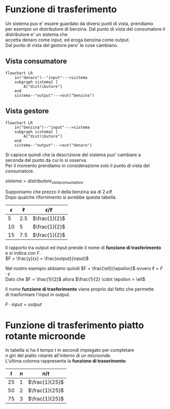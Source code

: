 # Funzione di trasferimento  

Un sistema puo e' essere guardato da diversi punti di vista, prendiamo  
per esempio un distributore di benzina.
Dal punto di vista del consumatore il distributore e' un sistema che  
accetta denaro come input, ed eroga benzina come output.  
Dal punto di vista del gestore pero' le cose cambiano.  

## Vista consumatore

```mermaid
flowchart LR
    in("denaro")--"input"--->sistema
    subgraph sistema[ ]
        A["distributore"]
    end
    sistema--"output"--->out("benzina")
```

## Vista gestore

```mermaid
flowchart LR
    in("benzina")--"input"--->sistema
    subgraph sistema[ ]
        A["distributore"]
    end
    sistema--"output"--->out("denaro")
```  

Si capisce quindi che la descrizione del sistema puo' cambiare a  
seconda del punto da cui lo si osserva.  
Per il momento prendiamo in considerazione solo il punto di vista del  
consumatore.  

$sistema = distributore_{vistaconsumatore}$  

Supponiamo che prezzo il della benzina sia di $2\ \epsilon/\ell$  
Dopo qualche rifornimento si avrebbe questa tabella.  

| $\epsilon$ | $\ell$ | $\epsilon/\ell$ |
| ---------- | ------ | --------------- |
| $5$        | $2.5$  | $\frac{1}{2}$   |
| $10$       | $5$    | $\frac{1}{2}$   |
| $15$       | $7.5$  | $\frac{1}{2}$   |


Il rapporto tra output ed input prende il nome di **funzione di trasferimento**  
e si indica con $F$.  
$F = \frac{y}{x} = \frac{output}{input}$  

Nel nostro esempio abbiamo quindi $F = \frac{\ell}{\epsilon}$  ovvero $\ell = F \cdot \epsilon$  
Dato che $F = \frac{1}{2}$ allora $\frac{1}{2} \cdot \epsilon = \ell$

Il nome **funzione di trasferimento** viene proprio dal fatto che permette  
di trasformare l'input in output.  

$F \cdot input = output$  


# Funzione di trasferimento piatto rotante microonde  

In tabella si ha il tempo $t$ in secondi impiegato per completare  
$n$ giri del piatto rotante all'interno di un microonde.  
L'ultima colonna rappresenta la **funzione di traserimento**.

| $t$  | $n$ | $n/t$          |
| ---- | --- | -------------- |
| $25$ | $1$ | $\frac{1}{25}$ |
| $50$ | $2$ | $\frac{1}{25}$ |
| $75$ | $3$ | $\frac{1}{25}$ |
